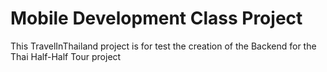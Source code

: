 # Mobile Development Class Project
This TravelInThailand project is for test the creation of the Backend for the Thai Half-Half Tour project